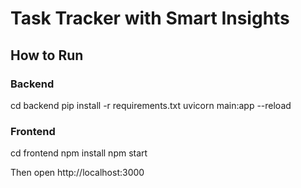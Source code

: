 # Task Tracker with Smart Insights

## How to Run

### Backend
cd backend
pip install -r requirements.txt
uvicorn main:app --reload

### Frontend
cd frontend
npm install
npm start

Then open http://localhost:3000
